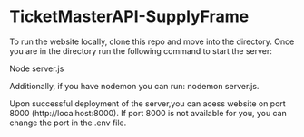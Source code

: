 # TicketMasterAPI-SupplyFrame

To run the website locally, clone this repo and move into the directory. Once you are in the directory run the following command to start the server:

Node server.js 

Additionally, if you have nodemon you can run: nodemon server.js. 

Upon successful deployment of the server,you can acess website on port 8000 (http://localhost:8000). If port 8000 is not available for you, you can change the port in the .env file.
